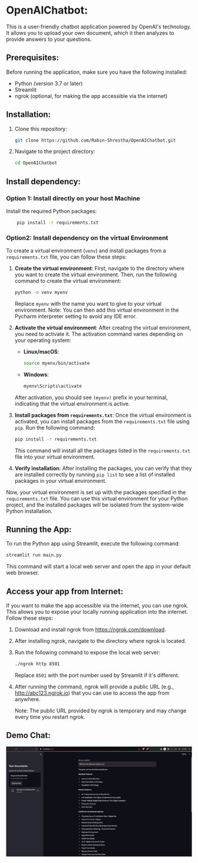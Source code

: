 # OpenAIChatbot:
This is a user-friendly chatbot application powered by OpenAI's technology. It allows you to upload your own document, which it then analyzes to provide answers to your questions.

## Prerequisites:
Before running the application, make sure you have the following installed:

- Python (version 3.7 or later)
- Streamlit
- ngrok (optional, for making the app accessible via the internet)

## Installation:

1. Clone this repository:

    ```bash
    git clone https://github.com/Rabin-Shrestha/OpenAIChatbot.git
    ```

2. Navigate to the project directory:

    ```bash
    cd OpenAIChatbot
    ```

## Install dependency:

### Option 1: Install directly on your host Machine
Install the required Python packages:

```bash
    pip install -r requirements.txt
```
   
### Option2: Install dependency on the virtual Environment
To create a virtual environment (`venv`) and install packages from a `requirements.txt` file, you can follow these steps:
1. **Create the virtual environment**:
   First, navigate to the directory where you want to create the virtual environment. Then, run the following command to create the virtual environment:

   ```bash
   python -m venv myenv
   ```

   Replace `myenv` with the name you want to give to your virtual environment.
   Note: You can then add this virtual environment in the Pycharm interpreter setting to avoid any IDE error.

2. **Activate the virtual environment**:
   After creating the virtual environment, you need to activate it. The activation command varies depending on your operating system:

   - **Linux/macOS**:
     ```bash
     source myenv/bin/activate
     ```

   - **Windows**:
     ```bash
     myenv\Scripts\activate
     ```

   After activation, you should see `(myenv)` prefix in your terminal, indicating that the virtual environment is active.

3. **Install packages from `requirements.txt`**:
   Once the virtual environment is activated, you can install packages from the `requirements.txt` file using `pip`. Run the following command:

   ```bash
   pip install -r requirements.txt
   ```

   This command will install all the packages listed in the `requirements.txt` file into your virtual environment.

4. **Verify installation**:
   After installing the packages, you can verify that they are installed correctly by running `pip list` to see a list of installed packages in your virtual environment.

Now, your virtual environment is set up with the packages specified in the `requirements.txt` file. You can use this virtual environment for your Python project, and the installed packages will be isolated from the system-wide Python installation.


## Running the App:

To run the Python app using Streamlit, execute the following command:

```bash
streamlit run main.py
```

This command will start a local web server and open the app in your default web browser.

## Access your app from Internet:
If you want to make the app accessible via the internet, you can use ngrok. This allows you to expose your locally running application into the internet.  Follow these steps:

1. Download and install ngrok from https://ngrok.com/download.

2. After installing ngrok, navigate to the directory where ngrok is located.

3. Run the following command to expose the local web server:

    ```bash
    ./ngrok http 8501
    ```

   Replace `8501` with the port number used by Streamlit if it's different.

4. After running the command, ngrok will provide a public URL (e.g., http://abc123.ngrok.io) that you can use to access the app from anywhere.

   Note: The public URL provided by ngrok is temporary and may change every time you restart ngrok.

## Demo Chat:
![Demo Chat](AppInAction.png)
